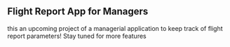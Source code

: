 ## Flight Report App for Managers

this an upcoming project of a managerial application to keep track of flight report parameters! Stay tuned for more features
